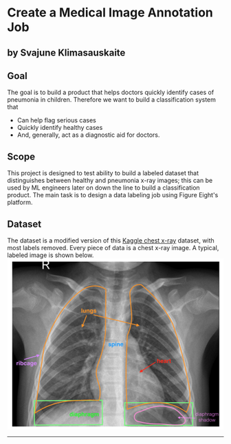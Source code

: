 # Create a Medical Image Annotation Job
## by Svajune Klimasauskaite


## Goal

The goal is to build a product that helps doctors quickly identify cases of pneumonia in children. Therefore we want to build a classification system that
* Can help flag serious cases
* Quickly identify healthy cases
* And, generally, act as a diagnostic aid for doctors.

## Scope

This project is designed to test ability to build a labeled dataset that distinguishes between healthy and pneumonia x-ray images; this can be used by ML engineers later on down the line to build a classification product. The main task is to design a data labeling job using Figure Eight's platform.

## Dataset

The dataset is a modified version of this [Kaggle chest x-ray](https://www.kaggle.com/paultimothymooney/chest-xray-pneumonia) dataset, with most labels removed. Every piece of data is a chest x-ray image. A typical, labeled image is shown below.
![alt text](https://github.com/SvajuneK/Udacity-Projects/blob/master/AI%20Product%20Manager%20ND/P1%20Create%20Medical%20Image%20Annotation%20Job%20/Additional_documents/annotated-chest-xray.png)

----------
